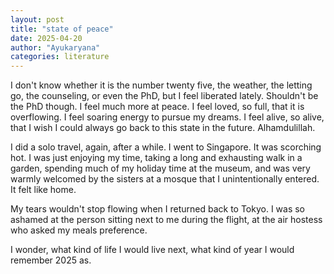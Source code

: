 ```yaml
---
layout: post
title: "state of peace"
date: 2025-04-20
author: "Ayukaryana"
categories: literature
---
```


I don't know whether it is the number twenty five, the weather, the letting go, the counseling, or even the PhD, but I feel liberated lately. Shouldn't be the PhD though. I feel much more at peace. I feel loved, so full, that it is overflowing. I feel soaring energy to pursue my dreams. I feel alive, so alive, that I wish I could always go back to this state in the future. Alhamdulillah.

I did a solo travel, again, after a while. I went to Singapore. It was scorching hot. I was just enjoying my time, taking a long and exhausting walk in a garden, spending much of my holiday time at the museum, and was very warmly welcomed by the sisters at a mosque that I unintentionally entered. It felt like home. 

My tears wouldn't stop flowing when I returned back to Tokyo. I was so ashamed at the person sitting next to me during the flight, at the air hostess who asked my meals preference. 

I wonder, what kind of life I would live next, what kind of year I would remember 2025 as.